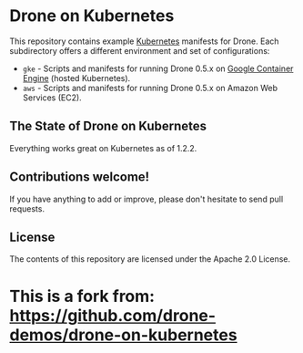 # Drone on Kubernetes

This repository contains example [Kubernetes](http://kubernetes.io/) manifests for Drone. Each subdirectory offers a different environment and set of configurations:

* ``gke`` - Scripts and manifests for running Drone 0.5.x on [Google Container Engine](https://cloud.google.com/container-engine/) (hosted Kubernetes).
* ``aws`` - Scripts and manifests for running Drone 0.5.x on Amazon Web Services (EC2).
  
## The State of Drone on Kubernetes

Everything works great on Kubernetes as of 1.2.2.
  
## Contributions welcome!

If you have anything to add or improve, please don't hesitate to send pull requests.

## License

The contents of this repository are licensed under the Apache 2.0 License.

# This is a fork from: https://github.com/drone-demos/drone-on-kubernetes
